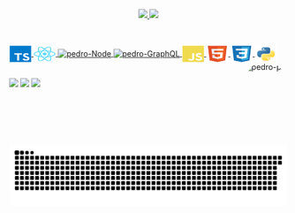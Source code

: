 ##

<div align="center">
  <a href="https://github.com/pedroleinar">
  <img height="180em" src="https://github-readme-stats.vercel.app/api?username=pedroleinar&show_icons=true&theme=dark&include_all_commits=true&count_private=true"/>
  <img height="180em" src="https://github-readme-stats.vercel.app/api/top-langs/?username=pedroleinar&layout=compact&langs_count=7&theme=dark"/>
</div>

##

<div style="display: inline_block"><br>
  <img align="center" alt="pedro-Ts" height="30" width="40" src="https://raw.githubusercontent.com/devicons/devicon/master/icons/typescript/typescript-plain.svg">
  <img align="center" alt="pedro-React" height="30" width="40" src="https://raw.githubusercontent.com/devicons/devicon/master/icons/react/react-original.svg">
  <img align="center" alt="pedro-Node" height="30" width="40" src="https://cdn.jsdelivr.net/gh/devicons/devicon/icons/nodejs/nodejs-original.svg">
  <img align="center" alt="pedro-GraphQL" height="30" width="40" src="https://cdn.jsdelivr.net/gh/devicons/devicon/icons/graphql/graphql-plain.svg">
  
  <img align="center" alt="pedro-Js" height="30" width="40" src="https://raw.githubusercontent.com/devicons/devicon/master/icons/javascript/javascript-plain.svg">  
  <img align="center" alt="pedro-HTML" height="30" width="40" src="https://raw.githubusercontent.com/devicons/devicon/master/icons/html5/html5-original.svg">
  <img align="center" alt="pedro-CSS" height="30" width="40" src="https://raw.githubusercontent.com/devicons/devicon/master/icons/css3/css3-original.svg">
  
  <img align="center" alt="pedro-Python" height="30" width="40" src="https://raw.githubusercontent.com/devicons/devicon/master/icons/python/python-original.svg">
  <img align="right" alt="pedro-pic" height="150" style="border-radius:50px;" src="https://media3.giphy.com/media/l0HlHFRbmaZtBRhXG/giphy.gif?cid=790b7611f825a7e9a939589b7915e066e425593517b3cf4a&rid=giphy.gif&ct=g">
</div>

##

<div> 
  <a href="https://instagram.com/pedroleinar" target="_blank"><img src="https://img.shields.io/badge/-Instagram-%23E4405F?style=for-the-badge&logo=instagram&logoColor=white" target="_blank"></a>
 	<a href="https://www.twitch.tv/pedroleinar" target="_blank"><img src="https://img.shields.io/badge/Twitch-9146FF?style=for-the-badge&logo=twitch&logoColor=white" target="_blank"></a> 
  <a href="https://www.linkedin.com/in/pedroleinar/" target="_blank"><img src="https://img.shields.io/badge/-LinkedIn-%230077B5?style=for-the-badge&logo=linkedin&logoColor=white" target="_blank"></a> 
 
  ![Snake animation](https://github.com/pedroleinar/pedroleinar/blob/output/github-contribution-grid-snake.svg)
 
</div>

##
